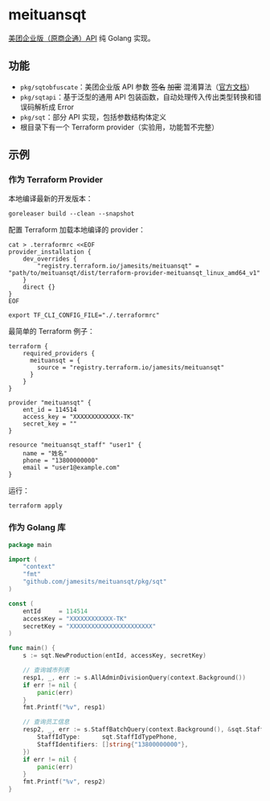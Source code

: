 # meituansqt

[美团企业版（原商企通）API](https://h5.dianping.com/app/bep-docs/sky-doc/) 纯 Golang 实现。

## 功能

- `pkg/sqtobfuscate`：美团企业版 API 参数 ~~签名~~ ~~加密~~
  混淆算法（[官方文档](https://h5.dianping.com/app/bep-docs/sky-doc/api.html#_1-4-%E7%AD%BE%E5%90%8D%E6%96%B9%E6%B3%95)）
- `pkg/sqtapi`：基于泛型的通用 API 包装函数，自动处理传入传出类型转换和错误码解析成 Error
- `pkg/sqt`：部分 API 实现，包括参数结构体定义
- 根目录下有一个 Terraform provider（实验用，功能暂不完整）

## 示例

### 作为 Terraform Provider

本地编译最新的开发版本：
```shell
goreleaser build --clean --snapshot
```

配置 Terraform 加载本地编译的 provider：
```shell
cat > .terraformrc <<EOF
provider_installation {
    dev_overrides {
        "registry.terraform.io/jamesits/meituansqt" = "path/to/meituansqt/dist/terraform-provider-meituansqt_linux_amd64_v1"
    }
    direct {}
}
EOF

export TF_CLI_CONFIG_FILE="./.terraformrc"
```

最简单的 Terraform 例子：
```hcl2
terraform {
    required_providers {
      meituansqt = {
        source = "registry.terraform.io/jamesits/meituansqt"
      }
    }
}

provider "meituansqt" {
    ent_id = 114514
    access_key = "XXXXXXXXXXXXX-TK"
    secret_key = ""
}

resource "meituansqt_staff" "user1" {
    name = "姓名"
    phone = "13800000000"
    email = "user1@example.com"
}
```

运行：
```shell
terraform apply
```

### 作为 Golang 库

```go
package main

import (
	"context"
	"fmt"
	"github.com/jamesits/meituansqt/pkg/sqt"
)

const (
	entId     = 114514
	accessKey = "XXXXXXXXXXXX-TK"
	secretKey = "XXXXXXXXXXXXXXXXXXXXXXX"
)

func main() {
	s := sqt.NewProduction(entId, accessKey, secretKey)

	// 查询城市列表
	resp1, _, err := s.AllAdminDivisionQuery(context.Background())
	if err != nil {
		panic(err)
	}
	fmt.Printf("%v", resp1)

	// 查询员工信息
	resp2, _, err := s.StaffBatchQuery(context.Background(), &sqt.StaffBatchQueryRequest{
		StaffIdType:      sqt.StaffIdTypePhone,
		StaffIdentifiers: []string{"13800000000"},
	})
	if err != nil {
		panic(err)
	}
	fmt.Printf("%v", resp2)
}
```
